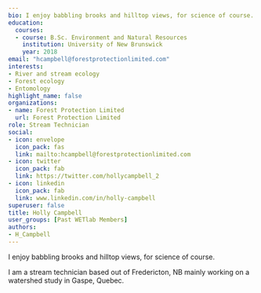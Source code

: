 ```yaml
--- 
bio: I enjoy babbling brooks and hilltop views, for science of course.
education:
  courses:
  - course: B.Sc. Environment and Natural Resources
    institution: University of New Brunswick
    year: 2018
email: "hcampbell@forestprotectionlimited.com"
interests:
- River and stream ecology
- Forest ecology
- Entomology
highlight_name: false
organizations:
- name: Forest Protection Limited
  url: Forest Protection Limited
role: Stream Technician
social:
- icon: envelope
  icon_pack: fas
  link: mailto:hcampbell@forestprotectionlimited.com
- icon: twitter
  icon_pack: fab
  link: https://twitter.com/hollycampbell_2
- icon: linkedin
  icon_pack: fab
  link: www.linkedin.com/in/holly-campbell
superuser: false
title: Holly Campbell
user_groups: [Past WETlab Members]
authors:
- H_Campbell
---
```




I enjoy babbling brooks and hilltop views, for science of course.

I am a stream technician based out of Fredericton, NB mainly working on a watershed study in Gaspe, Quebec.


